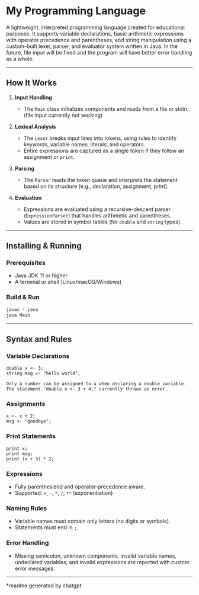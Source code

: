 # My Programming Language

A lightweight, interpreted programming language created for educational purposes. It supports variable declarations, basic arithmetic expressions with operator precedence and parentheses, and string manipulation using a custom-built lexer, parser, and evaluator system written in Java. In the future, file input will be fixed and the program will have better error handling as a whole. 

---

## How It Works

1. **Input Handling**
   - The `Main` class initializes components and reads from a file or stdin. (file input currently not working)

2. **Lexical Analysis**
   - The `Lexer` breaks input lines into tokens, using rules to identify keywords, variable names, literals, and operators.
   - Entire expressions are captured as a single token if they follow an assignment or `print`.

3. **Parsing**
   - The `Parser` reads the token queue and interprets the statement based on its structure (e.g., declaration, assignment, print).

4. **Evaluation**
   - Expressions are evaluated using a recursive-descent parser (`ExpressionParser`) that handles arithmetic and parentheses.
   - Values are stored in symbol tables (for `double` and `string` types).

---

## Installing & Running

###  Prerequisites
- Java JDK 11 or higher
- A terminal or shell (Linux/macOS/Windows)

###  Build & Run
```bash
javac *.java
java Main
```

---

##  Syntax and Rules

###  Variable Declarations
```mpl
double x <- 3;
string msg <- "hello world";

Only a number can be assigned to a when declaring a double variable.
The statement "double x <- 3 + 4;" currently throws an error.

```

###  Assignments
```mpl
x <- x + 2;
msg <- "goodbye";
```

###  Print Statements
```mpl
print x;
print msg;
print (x + 3) * 2;
```

###  Expressions
- Fully parenthesized and operator-precedence aware.
- Supported: `+`, `-`, `*`, `/`, `**` (exponentiation)

###  Naming Rules
- Variable names must contain only letters (no digits or symbols).
- Statements must end in `;`.

###  Error Handling
- Missing semicolon, unknown components, invalid variable names, undeclared variables, and invalid expressions are reported with custom error messages.

---

*readme generated by chatgpt
